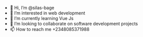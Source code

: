 - 👋 Hi, I’m @silas-bage
- 👀 I’m interested in web development
- 🌱 I’m currently learning Vue Js
- 💞️ I’m looking to collaborate on software development projects
- 📫 How to reach me +2348085371988

<!---
silas-bage/silas-bage is a ✨ special ✨ repository because its `README.md` (this file) appears on your GitHub profile.
You can click the Preview link to take a look at your changes.
--->
